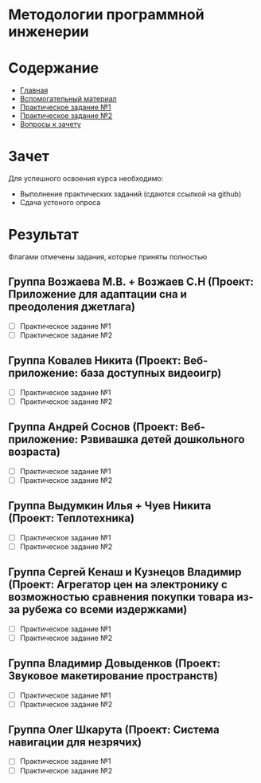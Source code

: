 # Методологии программной инженерии

# Содержание
* [Главная](https://github.com/WrapAndKit/software_engineering/blob/main/2_semester/README.md)
* [Вспомогательный материал](https://github.com/WrapAndKit/software_engineering/blob/main/2_semester/support.md)
* [Практическое задание №1](https://github.com/WrapAndKit/software_engineering/blob/main/2_semester/practice_1.md)
* [Практическое задание №2](https://github.com/WrapAndKit/software_engineering/blob/main/2_semester/practice_2.md)
* [Вопросы к зачету](https://github.com/WrapAndKit/software_engineering/blob/main/2_semester/questions.md)
# Зачет
Для успешного освоения курса необходимо:

* Выполнение практических заданий (сдаются ссылкой на github)
* Сдача устоного опроса

# Результат
Флагами отмечены задания, которые приняты полностью

## Группа Возжаева М.В. + Возжаев С.Н (Проект: Приложение для адаптации сна и преодоления джетлага)
- [ ] Практическое задание №1 
- [ ] Практическое задание №2 

## Группа Ковалев Никита (Проект: Веб-приложение: база доступных видеоигр)
- [ ] Практическое задание №1 
- [ ] Практическое задание №2 

## Группа Андрей Соснов (Проект: Веб-приложение: Рзвивашка детей дошкольного возраста)
- [ ] Практическое задание №1 
- [ ] Практическое задание №2 

## Группа Выдумкин Илья + Чуев Никита (Проект: Теплотехника)
- [ ] Практическое задание №1 
- [ ] Практическое задание №2 

## Группа Сергей Кенаш и Кузнецов Владимир (Проект: Агрегатор цен на электронику с возможностью сравнения покупки товара из-за рубежа со всеми издержками)
- [ ] Практическое задание №1 
- [ ] Практическое задание №2 

## Группа Владимир Довыденков (Проект: Звуковое макетирование пространств)
- [ ] Практическое задание №1 
- [ ] Практическое задание №2 

## Группа Олег Шкарута (Проект: Система навигации для незрячих)
- [ ] Практическое задание №1 
- [ ] Практическое задание №2 
